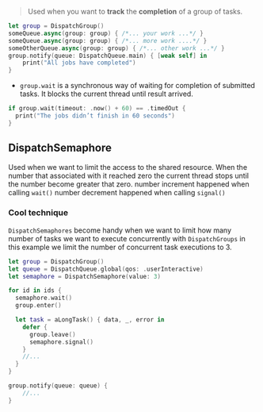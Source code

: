 > Used when you want to **track** the **completion** of a group of tasks.

```Swift
let group = DispatchGroup()
someQueue.async(group: group) { /*... your work ...*/ }
someQueue.async(group: group) { /*... more work ....*/ }
someOtherQueue.async(group: group) { /*... other work ...*/ }
group.notify(queue: DispatchQueue.main) { [weak self] in
	print("All jobs have completed")
}
```

* `group.wait` is a synchronous way of waiting for completion of submitted tasks. It blocks the current thread until result arrived.
```Swift
if group.wait(timeout: .now() + 60) == .timedOut {
  print("The jobs didn’t finish in 60 seconds")
}
```
## DispatchSemaphore
Used when we want to limit the access to the shared resource. 
When the number that associated with it reached zero the current thread stops until the number become greater that zero.
number increment happened when calling `wait()`
number decrement happened when calling `signal()`

### Cool technique
`DispatchSemaphores` become handy when we want to limit how many number of tasks we want to execute concurrently with `DispatchGroups`
in this example we limit the number of concurrent task executions to 3.
```Swift
let group = DispatchGroup()
let queue = DispatchQueue.global(qos: .userInteractive)
let semaphore = DispatchSemaphore(value: 3)

for id in ids {
  semaphore.wait()
  group.enter()

  let task = aLongTask() { data, _, error in
    defer {
      group.leave()
      semaphore.signal()
    }
	//...
  }
}

group.notify(queue: queue) {
	//...
}
```